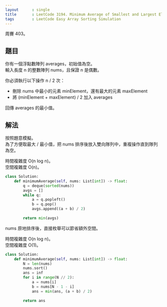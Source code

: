 ```yaml
---
layout      : single
title       : LeetCode 3194. Minimum Average of Smallest and Largest Elements
tags        : LeetCode Easy Array Sorting Simulation
---
```

周賽 403。

## 題目

你有一個浮點數陣列 averages，初始值為空。  
輸入長度 n 的整數陣列 nums，且保證 n 是偶數。  

你必須執行以下操作 n / 2 次：  

- 刪除 nums 中最小的元素 minElement，還有最大的元素 maxElement  
- 將 (minElement + maxElement) / 2 加入 averages  

回傳 averages 的最小值。  

## 解法

按照題意模擬。  
為了方便取最大 / 最小值，把 nums 排序後放入雙向隊列中，重複操作直到隊列為空。  

時間複雜度 O(n log n)。  
空間複雜度 O(n)。  

```python
class Solution:
    def minimumAverage(self, nums: List[int]) -> float:
        q = deque(sorted(nums))
        avgs = []
        while q:
            a = q.popleft()
            b = q.pop()
            avgs.append((a + b) / 2)
            
        return min(avgs)
```

nums 原地排序後，直接枚舉可以節省額外空間。  

時間複雜度 O(n log n)。  
空間複雜度 O(1)。  

```python
class Solution:
    def minimumAverage(self, nums: List[int]) -> float:
        N = len(nums)
        nums.sort()
        ans = inf
        for i in range(N // 2):
            a = nums[i]
            b = nums[N - 1 - i]
            ans = min(ans, (a + b) / 2)
            
        return ans
```
